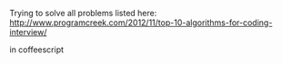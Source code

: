Trying to solve all problems listed here:
http://www.programcreek.com/2012/11/top-10-algorithms-for-coding-interview/

in coffeescript